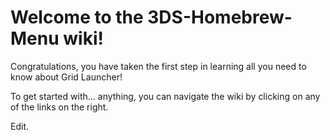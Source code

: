 # Welcome to the 3DS-Homebrew-Menu wiki!
Congratulations, you have taken the first step in learning all you need to know about Grid Launcher!

To get started with... anything, you can navigate the wiki by clicking on any of the links on the right. 

Edit.
